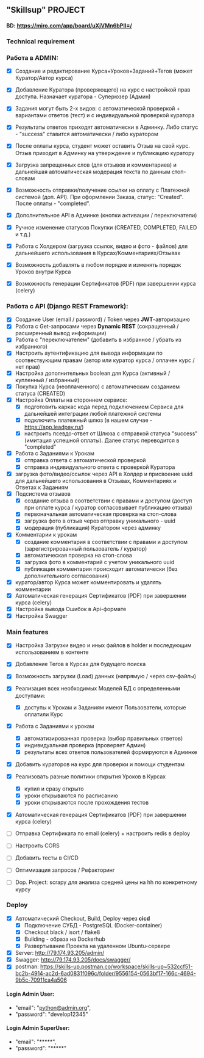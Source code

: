 ## "Skillsup" PROJECT
#### BD:     https://miro.com/app/board/uXjVMn6bPlI=/

### Technical requirement

### Работа в ADMIN:
- [x] Создание и редактирование Курса+Уроков+Заданий+Тегов (может Куратор/Автор курса)
- [x] Добавление Куратора (проверяющего) на курс с настройкой прав доступа. Назначает куратора - Суперюзер (Админ)
- [x] Задания могут быть 2-х видов: с автоматической проверкой + вариантами ответов (тест) и с индивидуальной проверкой куратора
- [x] Результаты ответов приходят автоматически в Админку. Либо статус - "success" ставится автоматически / либо куратором
- [x] После оплаты курса, студент может оставить Отзыв на свой курс. Отзыв приходит в Админку на утверждение и публикацию куратору
- [x] Загрузка запрещенных слов (для отзывов и комментариев) и дальнейшая автоматическая модерация текста по данным стоп-словам
- [x] Возможность отправки/получение ссылки на оплату с Платежной системой (доп. API). При оформлении Заказа, статус: "Created". После оплаты - "completed".
- [x] Дополнительное API в Админке (кнопки активации / переключатели)
- [x] Ручное изменение статусов Покупки (CREATED, COMPLETED, FAILED и т.д.)
- [x] Работа с Холдером (загрузка ссылок, видео и фото - файлов) для дальнейшего использования в Курсах/Комментариях/Отзывах
- [x] Возможность добавлять в любом порядке и изменять порядок Уроков внутри Курса
- [x] Возможность генерации Сертификатов (PDF) при завершении курса (celery)



### Работа с API (Django REST Framework):
- [x] Создание User (email / password) / Token через **JWT**-авторизацию
- [x] Работа с Get-запросами через **Dynamic REST** (сокращенный / расширенный вывод информации)
- [x] Работа с "переключателем" (добавить в избранное / убрать из избранного)
- [x] Настроить аутентификацию для вывода информации по соотвествующим правам (автор или куратор курса / оплачен курс / нет прав)
- [x] Настройка дополнительных boolean для Курса (активный / купленный / избранный)
- [x] Покупка Курса (неоплаченного) с автоматическим созданием статуса (CREATED)
- [x] Настройка Оплаты на стороннем сервисе:
  - [x] подготовить каркас кода перед подключением Сервиса для дальнейшей интеграции любой платежной системы
  - [x] подключить платежный шлюз (в нашем случае - https://app.leadpay.ru/)
  - [x] настроить псевдо-ответ от Шлюза с отправкой статуса "success" (имитация успешной оплаты). Далее статус переводится в "completed"
- [x] Работа с Заданиями к Урокам
  - [x] отправка ответа с автоматической проверкой
  - [x] отправка индивидуального ответа с проверкой Куратора
- [x] загрузка фото/видео/ссылок через API в Холдер и присвоение uuid для дальнейшего использования в Отзывах, Комментариях и Ответах к Заданиям
- [x] Подсистема отзывов
  - [x] создание отзыва в соответствии с правами и доступом (доступ при оплате курса / куратор согласовывает публикацию отзыва)
  - [x] первоначальная автоматическая проверка на стоп-слова
  - [x] загрузка фото в отзыв через отправку уникального - uuid
  - [x] модерация (публикация) Куратором через админку
- [x] Комментарии к урокам
  - [x] создание комментария в соответствии с правами и доступом (зарегистрированный пользователь / куратор)
  - [x] автоматическая проверка на стоп-слова
  - [x] загрузка фото в комментарий с учетом уникального uuid
  - [x] публикация комментария происходит автоматически (без дополнительного согласования)
- [x] куратор/автор Курса может комментировать и удалять комментарии
- [x] Автоматическая генерация Сертификатов (PDF) при завершении курса (celery)
- [x] Настройка вывода Ошибок в Api-формате
- [x] Настройка Swagger

### Main features
- [x] Настройка Загрузки видео и иных файлов в holder и последующим использованием в контенте
- [x] Добавление Тегов в Курсах для будущего поиска
- [x] Возможность загрузки (Load) данных (напрямую / через csv-файлы)
- [x] Реализация всех необходимых Моделей БД с определенными доступами:
  - [x] доступы к Урокам и Заданиям имеют Пользователи, которые оплатили Курс
- [x] Работа с Заданиями к урокам
  - [x] автоматизированная проверка (выбор правильных ответов)
  - [x] индивидуальная проверка (проверяет Админ)
  - [x] результаты всех ответов пользователей формируются в Админке
- [x] Добавить кураторов на курс для проверки и помощи студентам
- [x] Реализовать разные политики открытия Уроков в Курсах
  - [x] купил и сразу открыто
  - [x] уроки открываются по расписанию
  - [x] уроки открываются после прохождения тестов
- [x] Автоматическая генерация Сертификатов (PDF) при завершении курса (celery)
- [ ] Отправка Сертификата по email (celery) + настроить redis в deploy
- [ ] Настроить CORS
- [ ] Добавить тесты в CI/CD
- [ ] Оптимизация запросов / Рефакторинг

- [ ] Dop. Project: scrapy для анализа средней цены на hh по конкретному курсу

### Deploy
- [x] Автоматический Checkout, Build, Deploy через **cicd**
  - [x] Подключение СУБД - PostgreSQL (Docker-container)
  - [x] Checkout black / isort / flake8
  - [x] Building - образа на Dockerhub
  - [x] Развертывание Проекта на удаленном Ubuntu-сервере
- [x] Server: http://79.174.93.205/admin/
- [x] Swagger: http://79.174.93.205/docs/swagger/
- [x] postman: https://skills-up.postman.co/workspace/skills-up~532ccf51-bc2b-4914-ac2d-6ad0831f096c/folder/9556154-0563bf17-166c-4694-9b5c-70911ca4a506

#### Login Admin User:
- "email": "python@admin.org",
- "password": "develop12345"

#### Login Admin SuperUser:
- "email": "*****",
- "password": "*****"
